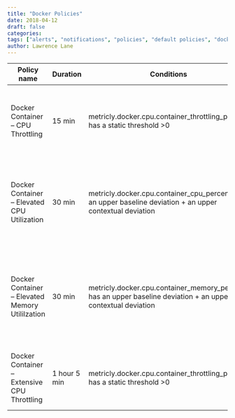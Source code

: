 ```yaml
---
title: "Docker Policies"
date: 2018-04-12
draft: false
categories:
tags: ["alerts", "notifications", "policies", "default policies", "docker"]
author: Lawrence Lane
---
```


| Policy name                                     | Duration     | Conditions                                                                                                   | Category | Description                                                                                   |
|-------------------------------------------------|--------------|--------------------------------------------------------------------------------------------------------------|----------|-----------------------------------------------------------------------------------------------|
| Docker Container – CPU Throttling               | 15 min       | metricly.docker.cpu.container_throttling_percent has a static threshold >0                                   | WARNING  | The Docker container has had its CPU usage throttled for at least the past 15 minutes.        |
| Docker Container – Elevated CPU Utilization     | 30 min       | metricly.docker.cpu.container_cpu_percent has an upper baseline deviation + an upper contextual deviation    | INFO     | CPU usage on the Docker container has been higher than expected for 30 minutes or longer.     |
| Docker Container – Elevated Memory Utililzation | 30 min       | metricly.docker.cpu.container_memory_percent has an upper baseline deviation + an upper contextual deviation | INFO     | Memory usage on the Docker container has been highter than expected for 30 minutes or longer. |
| Docker Container – Extensive CPU Throttling     | 1 hour 5 min | metricly.docker.cpu.container_throttling_percent has a static threshold >0                                   | CRITICAL | The Docker container has had its CPU usage throttled for over an hour.                        |
